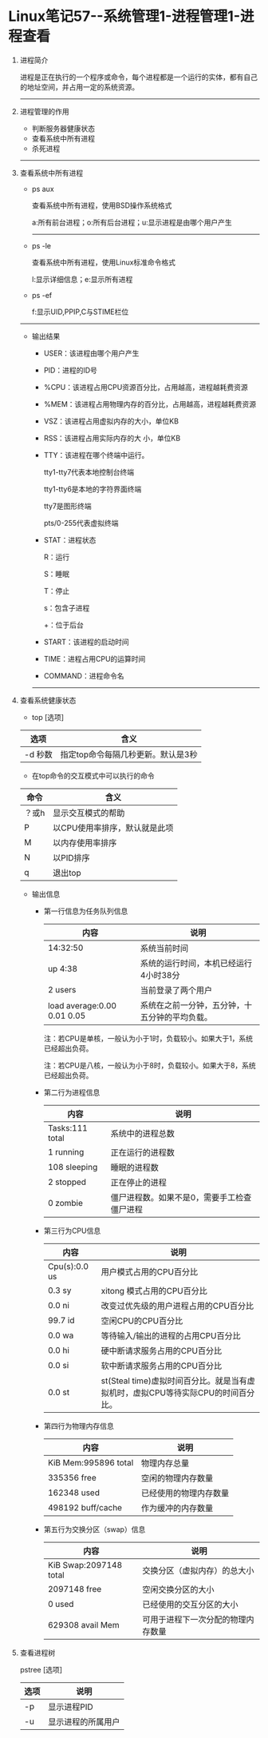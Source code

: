 # Linux笔记57--系统管理1-进程管理1-进程查看

1. 进程简介

   进程是正在执行的一个程序或命令，每个进程都是一个运行的实体，都有自己的地址空间，并占用一定的系统资源。

   ---

2. 进程管理的作用

   + 判断服务器健康状态
   + 查看系统中所有进程
   + 杀死进程

   ---

3. 查看系统中所有进程

   + ps aux

     查看系统中所有进程，使用BSD操作系统格式

     a:所有前台进程；o:所有后台进程；u:显示进程是由哪个用户产生

     ---

   + ps -le

     查看系统中所有进程，使用Linux标准命令格式

     l:显示详细信息；e:显示所有进程

   + ps -ef

     f:显示UID,PPIP,C与STIME栏位

   ---

   + 输出结果

     + USER：该进程由哪个用户产生

     + PID：进程的ID号

     + %CPU：该进程占用CPU资源百分比，占用越高，进程越耗费资源

     + %MEM：该进程占用物理内存的百分比，占用越高，进程越耗费资源

     + VSZ：该进程占用虚拟内存的大小，单位KB

     + RSS：该进程占用实际内存的大 小，单位KB

     + TTY：该进程在哪个终端中运行。

       tty1-tty7代表本地控制台终端

       tty1-tty6是本地的字符界面终端

       tty7是图形终端

       pts/0-255代表虚拟终端

     + STAT：进程状态

       R：运行

       S：睡眠

       T：停止

       s：包含子进程

       +：位于后台

     + START：该进程的启动时间
     + TIME：进程占用CPU的运算时间
     + COMMAND：进程命令名

     ---

4. 查看系统健康状态

   + top [选项]

   | 选项    | 含义                               |
   | ------- | ---------------------------------- |
   | -d 秒数 | 指定top命令每隔几秒更新。默认是3秒 |

   * 在top命令的交互模式中可以执行的命令

   | 命令  | 含义                          |
   | ----- | ----------------------------- |
   | ？或h | 显示交互模式的帮助            |
   | P     | 以CPU使用率排序，默认就是此项 |
   | M     | 以内存使用率排序              |
   | N     | 以PID排序                     |
   | q     | 退出top                       |

   + 输出信息

     + 第一行信息为任务队列信息

       | 内容                        | 说明                                           |
       | --------------------------- | ---------------------------------------------- |
       | 14:32:50                    | 系统当前时间                                   |
       | up 4:38                     | 系统的运行时间，本机已经运行4小时38分          |
       | 2 users                     | 当前登录了两个用户                             |
       | load average:0.00 0.01 0.05 | 系统在之前一分钟，五分钟，十五分钟的平均负载。 |

       注：若CPU是单核，一般认为小于1时，负载较小。如果大于1，系统已经超出负荷。

       注：若CPU是八核，一般认为小于8时，负载较小。如果大于8，系统已经超出负荷。

     + 第二行为进程信息

       | 内容            | 说明                                        |
       | --------------- | ------------------------------------------- |
       | Tasks:111 total | 系统中的进程总数                            |
       | 1 running       | 正在运行的进程数                            |
       | 108 sleeping    | 睡眠的进程数                                |
       | 2 stopped       | 正在停止的进程                              |
       | 0 zombie        | 僵尸进程数。如果不是0，需要手工检查僵尸进程 |

     + 第三行为CPU信息

       | 内容          | 说明                                                         |
       | ------------- | ------------------------------------------------------------ |
       | Cpu(s):0.0 us | 用户模式占用的CPU百分比                                      |
       | 0.3 sy        | xitong 模式占用的CPU百分比                                   |
       | 0.0 ni        | 改变过优先级的用户进程占用的CPU百分比                        |
       | 99.7 id       | 空闲CPU的CPU百分比                                           |
       | 0.0 wa        | 等待输入/输出的进程的占用CPU百分比                           |
       | 0.0 hi        | 硬中断请求服务占用的CPU百分比                                |
       | 0.0 si        | 软中断请求服务占用的CPU百分比                                |
       | 0.0 st        | st(Steal time)虚拟时间百分比。就是当有虚拟机时，虚拟CPU等待实际CPU的时间百分比。 |

     + 第四行为物理内存信息

       | 内容                 | 说明                   |
       | -------------------- | ---------------------- |
       | KiB Mem:995896 total | 物理内存总量           |
       | 335356 free          | 空闲的物理内存数量     |
       | 162348 used          | 已经使用的物理内存数量 |
       | 498192 buff/cache    | 作为缓冲的内存数量     |

     + 第五行为交换分区（swap）信息

       | 内容                   | 说明                               |
       | ---------------------- | ---------------------------------- |
       | KiB Swap:2097148 total | 交换分区（虚拟内存）的总大小       |
       | 2097148 free           | 空闲交换分区的大小                 |
       | 0 used                 | 已经使用的交互分区的大小           |
       | 629308 avail Mem       | 可用于进程下一次分配的物理内存数量 |

5. 查看进程树

   pstree [选项]

   | 选项 | 说明               |
   | ---- | ------------------ |
   | -p   | 显示进程PID        |
   | -u   | 显示进程的所属用户 |

   

